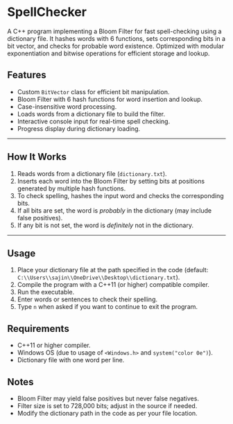 # SpellChecker
A C++ program implementing a Bloom Filter for fast spell-checking using a dictionary file. It hashes words with 6 functions, sets corresponding bits in a bit vector, and checks for probable word existence. Optimized with modular exponentiation and bitwise operations for efficient storage and lookup.
## Features

- Custom `BitVector` class for efficient bit manipulation.
- Bloom Filter with 6 hash functions for word insertion and lookup.
- Case-insensitive word processing.
- Loads words from a dictionary file to build the filter.
- Interactive console input for real-time spell checking.
- Progress display during dictionary loading.

---

## How It Works

1. Reads words from a dictionary file (`dictionary.txt`).
2. Inserts each word into the Bloom Filter by setting bits at positions generated by multiple hash functions.
3. To check spelling, hashes the input word and checks the corresponding bits.
4. If all bits are set, the word is *probably* in the dictionary (may include false positives).
5. If any bit is not set, the word is *definitely* not in the dictionary.

---

## Usage

1. Place your dictionary file at the path specified in the code (default: `C:\\Users\\sajin\\OneDrive\\Desktop\\dictionary.txt`).
2. Compile the program with a C++11 (or higher) compatible compiler.
3. Run the executable.
4. Enter words or sentences to check their spelling.
5. Type `n` when asked if you want to continue to exit the program.

## Requirements

- C++11 or higher compiler.
- Windows OS (due to usage of `<Windows.h>` and `system("color 0e")`).
- Dictionary file with one word per line.

## Notes

- Bloom Filter may yield false positives but never false negatives.
- Filter size is set to 728,000 bits; adjust in the source if needed.
- Modify the dictionary path in the code as per your file location.
